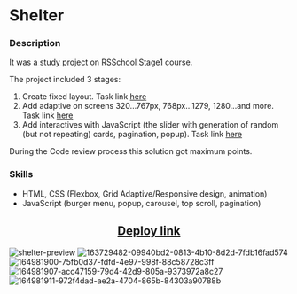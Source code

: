 # Shelter

### Description

It was [a study project](https://github.com/rolling-scopes-school/tasks/blob/master/stage1/stream1/shelter/README.md) on [RSSchool Stage1](https://rs.school/js/) course.<br/>

The project included 3 stages:
1. Create fixed layout. Task link [here](https://github.com/rolling-scopes-school/tasks/blob/master/stage1/stream1/shelter/README.md#%D0%BD%D0%B5%D0%B4%D0%B5%D0%BB%D1%8F-1)
2. Add adaptive on screens 320...767px, 768px...1279, 1280...and more. Task link [here](https://github.com/rolling-scopes-school/tasks/blob/master/stage1/stream1/shelter/README.md#%D0%BD%D0%B5%D0%B4%D0%B5%D0%BB%D1%8F-2)
3. Add interactives with JavaScript (the slider with generation of random (but not repeating) cards, pagination, popup). Task link [here](https://github.com/rolling-scopes-school/tasks/blob/master/stage1/stream1/shelter/README.md#%D0%BD%D0%B5%D0%B4%D0%B5%D0%BB%D1%8F-3)

During the Code review process this solution got maximum points.

### Skills
- HTML, CSS (Flexbox, Grid Adaptive/Responsive design, animation)
- JavaScript (burger menu, popup, carousel, top scroll, pagination)

<h2 align="center"><a href="https://pesukarhutg.github.io/Shelter/pages/main/" target="_blank">Deploy link</a></h2>

![shelter-preview](https://user-images.githubusercontent.com/39487464/174042142-3fcdd77e-c7fd-4e62-810d-463df106e919.JPG)
![163729482-09940bd2-0813-4b10-8d2d-7fdb16fad574](https://user-images.githubusercontent.com/39487464/209463738-62403d37-0283-433e-887c-6511b46a4d13.jpg)
![164981900-75fb0d37-fdfd-4e97-998f-88c58728c3ff](https://user-images.githubusercontent.com/39487464/209463743-33e400c9-2c41-439d-a031-591c4414443a.gif)
![164981907-acc47159-79d4-42d9-805a-9373972a8c27](https://user-images.githubusercontent.com/39487464/209463744-2c499e7a-e7a3-4644-b4ed-8c55ff1f426d.gif)
![164981911-972f4dad-ae2a-4704-865b-84303a90788b](https://user-images.githubusercontent.com/39487464/209463747-070c4679-fe4a-41f8-aab3-d0a6e02f957e.gif)
